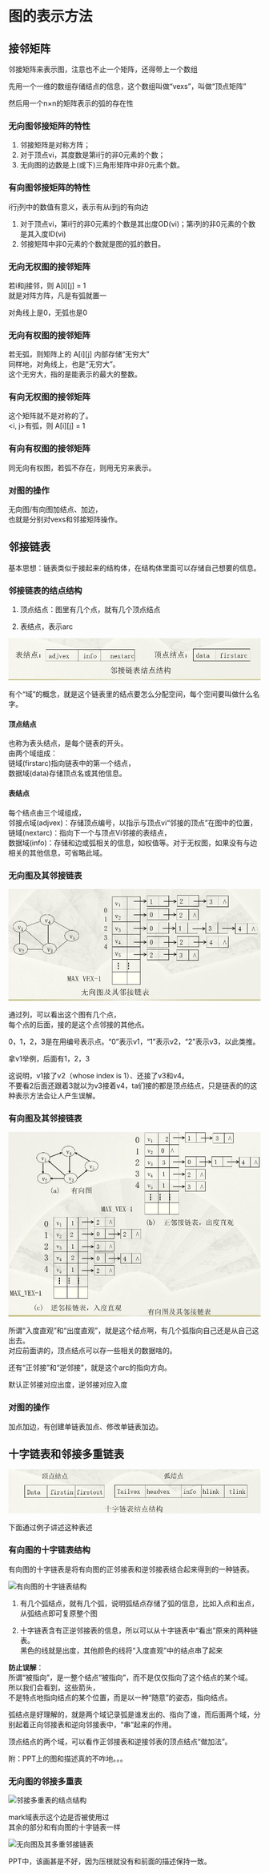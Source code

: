 # 图的表示方法

## 接邻矩阵

邻接矩阵来表示图，注意也不止一个矩阵，还得带上一个数组

先用一个一维的数组存储结点的信息，这个数组叫做“vexs”，叫做“顶点矩阵”

然后用一个n×n的矩阵表示的弧的存在性

### 无向图邻接矩阵的特性

1. 邻接矩阵是对称方阵；
2. 对于顶点vi，其度数是第i行的非0元素的个数；
3. 无向图的边数是上(或下)三角形矩阵中非0元素个数。

### 有向图邻接矩阵的特性

i行j列中的数值有意义，表示有从i到j的有向边

1. 对于顶点vi，第i行的非0元素的个数是其出度OD(vi)；第i列的非0元素的个数是其入度ID(vi)
2. 邻接矩阵中非0元素的个数就是图的弧的数目。

### 无向无权图的接邻矩阵

若i和j接邻，则 A[i][j] = 1  
就是对阵方阵，凡是有弧就置一

对角线上是0，无弧也是0

### 无向有权图的接邻矩阵

若无弧，则矩阵上的 A[i][j] 内部存储“无穷大”  
同样地，对角线上，也是“无穷大”。  
这个无穷大，指的是能表示的最大的整数。

### 有向无权图的接邻矩阵

这个矩阵就不是对称的了。  
<i, j>有弧，则 A[i][j] = 1  

### 有向有权图的接邻矩阵

同无向有权图，若弧不存在，则用无穷来表示。

### 对图的操作

无向图/有向图加结点、加边，  
也就是分别对vexs和邻接矩阵操作。

## 邻接链表

基本思想：链表类似于接起来的结构体，在结构体里面可以存储自己想要的信息。

### 邻接链表的结点结构

1. 顶点结点：图里有几个点，就有几个顶点结点

2. 表结点，表示arc

![邻接链表结点结构](/img/1-Notes/4-图/邻接链表结点结构.jpg)

有个“域”的概念，就是这个链表里的结点要怎么分配空间，每个空间要叫做什么名字。

#### 顶点结点

也称为表头结点，是每个链表的开头。  
由两个域组成：  
链域(firstarc)指向链表中的第一个结点，  
数据域(data)存储顶点名或其他信息。

#### 表结点

每个结点由三个域组成，  
邻接点域(adjvex)：存储顶点编号，以指示与顶点vi“邻接的顶点”在图中的位置，  
链域(nextarc)：指向下一个与顶点Vi邻接的表结点，  
数据域(info)：存储和边或弧相关的信息，如权值等。对于无权图，如果没有与边相关的其他信息，可省略此域。

### 无向图及其邻接链表

![无向图及其邻接链表](/img/1-Notes/4-图/无向图及其邻接链表.jpg)

通过列，可以看出这个图有几个点，  
每个点的后面，接的是这个点邻接的其他点。

0，1，2，3是在用编号表示点。“0”表示v1，“1”表示v2，“2”表示v3，以此类推。

拿v1举例，后面有1，2，3  

这说明，v1接了v2（whose index is 1）、还接了v3和v4。  
不要看2后面还跟着3就以为v3接着v4，ta们接的都是顶点结点，只是链表的的这种表示方法会让人产生误解。

### 有向图及其邻接链表

![有向图及其邻接链表](/img/1-Notes/4-图/有向图及其邻接链表.jpg)

所谓“入度直观”和“出度直观”，就是这个结点啊，有几个弧指向自己还是从自己这出去。  
对应前面讲的，顶点结点可以存一些相关的数据啥的。

还有“正邻接”和“逆邻接”，就是这个arc的指向方向。

默认正邻接对应出度，逆邻接对应入度

### 对图的操作

加点加边，有创建单链表加点、修改单链表加边。

## 十字链表和邻接多重链表

![十字链表结点结构](/img/1-Notes/4-图/十字链表结点结构.jpg)

下面通过例子讲述这种表述

### 有向图的十字链表结构

有向图的十字链表是将有向图的正邻接表和逆邻接表结合起来得到的一种链表。

![有向图的十字链表结构
](/img/1-Notes/4-图/有向图的十字链表结构.jpg)

1. 有几个弧结点，就有几个弧，说明弧结点存储了弧的信息，比如入点和出点，从弧结点即可复原整个图

2. 十字链表含有正逆邻接表的信息，所以可以从十字链表中“看出”原来的两种链表。  
   黑色的线就是出度，其他颜色的线将“入度直观”中的结点串了起来

**防止误解**：  
所谓“被指向”，是一整个结点“被指向”，而不是仅仅指向了这个结点的某个域。  
所以我们会看到，这些箭头，  
不是特点地指向结点的某个位置，而是以一种“随意”的姿态，指向结点。

弧结点是好理解的，就是两个域记录弧是谁发出的、指向了谁，而后面两个域，分别起着正向邻接表和逆向邻接表中，“串”起来的作用。

顶点结点的两个域，可以看作正邻接表和逆接邻表的顶点结点“做加法”。

附：PPT上的图和描述真的不咋地。。。

### 无向图的邻接多重表

![邻接多重表的结点结构
](/img/1-Notes/4-图/邻接多重表的结点结构.jpg)

mark域表示这个边是否被使用过  
其余的部分和有向图的十字链表一样

![无向图及其多重邻接链表
](/img/1-Notes/4-图/无向图及其多重邻接链表.jpg)

PPT中，该画甚是不好，因为压根就没有和前面的描述保持一致。
